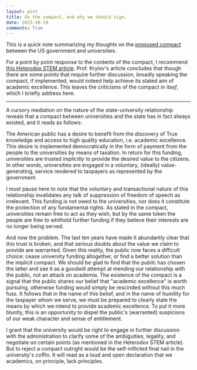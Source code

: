```yaml
---
layout: post
title: On the compact, and why we should sign.
date: 2025-10-19
comments: True
---
```


This is a quick note summarizing my thoughts on the [proposed compact](https://drive.google.com/file/d/1FVs7yHK1iXIs-wTOQQRTDNERnlSnUe9v/view) between
the US government and universities.

For a point by point response to the contents of the compact, I recommend [this Heterodox STEM article](https://heterodoxatusc.substack.com/cp/175738519).
Prof. Krylov's article concludes that though there are some points that require further
discussion, broadly speaking the compact, if implemented,
would indeed help achieve its stated aim of academic excellence.
This leaves the criticisms of the compact _in itsef_, which I briefly address
here.


---

A cursory mediation on the nature of the state-university relationship reveals that a compact between universities and the state has in fact always existed, and it reads as follows:


The American public has a desire to benefit from the discovery of True
knowledge and access to high quality education, i.e. academic excellence.
This desire is implemented democratically in the form of payment from the
people to the universities by means of taxation.
In return for this funding, universities are trusted _implicitly_ to provide the desired
value to the citizens.
In other words, universities are engaged in a voluntary, (ideally) value-generating, service rendered to taxpayers as represented by the government.


I must pause here to note that the voluntary and transactional nature of this relationship
invalidates any talk of suppression of freedom of speech as irrelevant.
This funding is not owed to the universities, nor does it constitute the
protection of any fundamental rights.
As stated in the compact, universities remain free to act as they wish, but by
the same token the people are free to whithold further funding if they believe
their
interests are no longer being served.

And now the problem.
The last ten years have made it abundantly clear that this trust is broken, and that serious doubts about the value we claim to provide are warranted.
Given this reality, the public now faces a difficult choice: cease university funding altogether, or find a
better solution than the implicit compact.
We should be glad to find that the pubilc has chosen the latter and see it as a goodwill attempt at mending our relationship with the public, not an attack on academia.
The existence of the compact is a signal that the public shares our belief that "academic excellence" is worth pursuing, otherwise funding would simply be rescinded without this much fuss.
It follows that in the name of this belief,  and in the name of humility for the taxpayer whom we serve, we must be prepared to clearly state the means by which we intend to provide academic excellence.
To put it more bluntly, this is an opportunity to dispel the public's (warranted) suspicions of our
weak character and sense of entitlement.


I grant that the university would be right to engage in further discussion with the administration to clarify some of the ambiguities, legality, and negotiate on certain points (as mentioned in the Heterodox STEM article).
But to reject a compact outright would be the self-inflicted final nail in the university's coffin.
It will read as a loud and open declaration that we academics, on principle, lack principles.


